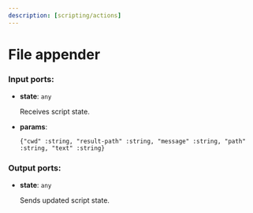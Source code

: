 ```yaml
---
description: [scripting/actions]
---
```


# File appender

### Input ports:

* __state__: `any`

    Receives script state.


* __params__: 
    ```
    {"cwd" :string, "result-path" :string, "message" :string, "path" :string, "text" :string}
    ```

### Output ports:

* __state__: `any`

    Sends updated script state.

